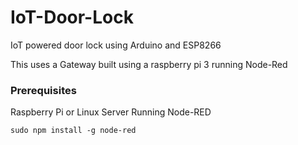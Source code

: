 # IoT-Door-Lock
IoT powered door lock using Arduino and ESP8266

This uses a Gateway built using a raspberry pi 3 running Node-Red

### Prerequisites

Raspberry Pi or Linux Server Running Node-RED

```
sudo npm install -g node-red
```
